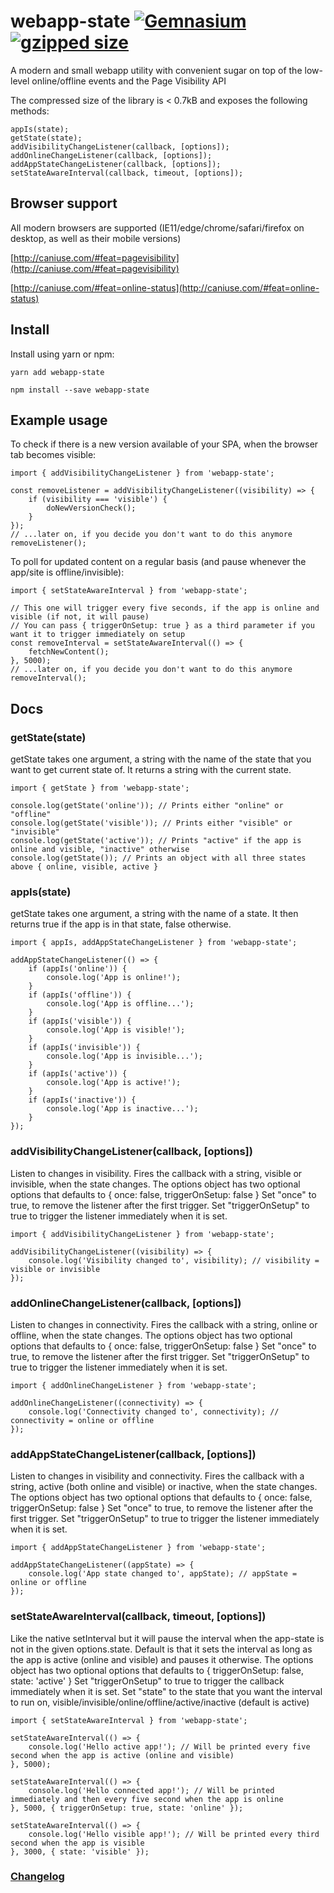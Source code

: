 # webapp-state [![Gemnasium](https://img.shields.io/gemnasium/mathiasbynens/he.svg)]() [![gzipped size](https://img.shields.io/badge/gzipped-0.7kb-brightgreen.svg)]()
A modern and small webapp utility with convenient sugar on top of the low-level online/offline events and the Page Visibility API

The compressed size of the library is < 0.7kB and exposes the following methods:

```
appIs(state);
getState(state);
addVisibilityChangeListener(callback, [options]);
addOnlineChangeListener(callback, [options]);
addAppStateChangeListener(callback, [options]);
setStateAwareInterval(callback, timeout, [options]);
```

## Browser support

All modern browsers are supported (IE11/edge/chrome/safari/firefox on desktop, as well as their mobile versions)

[http://caniuse.com/#feat=pagevisibility](http://caniuse.com/#feat=pagevisibility)

[http://caniuse.com/#feat=online-status](http://caniuse.com/#feat=online-status)

## Install
Install using yarn or npm:

`yarn add webapp-state`

`npm install --save webapp-state`

## Example usage

To check if there is a new version available of your SPA, when the browser tab becomes visible:
```
import { addVisibilityChangeListener } from 'webapp-state';

const removeListener = addVisibilityChangeListener((visibility) => {
	if (visibility === 'visible') {
		doNewVersionCheck();
	}
});
// ...later on, if you decide you don't want to do this anymore
removeListener();
```

To poll for updated content on a regular basis (and pause whenever the app/site is offline/invisible):
```
import { setStateAwareInterval } from 'webapp-state';

// This one will trigger every five seconds, if the app is online and visible (if not, it will pause)
// You can pass { triggerOnSetup: true } as a third parameter if you want it to trigger immediately on setup
const removeInterval = setStateAwareInterval(() => {
	fetchNewContent();
}, 5000);
// ...later on, if you decide you don't want to do this anymore
removeInterval();
```

## Docs

### getState(state)

getState takes one argument, a string with the name of the state that you want to get current state of. It returns a string with the current state.

```
import { getState } from 'webapp-state';

console.log(getState('online')); // Prints either "online" or "offline"
console.log(getState('visible')); // Prints either "visible" or "invisible"
console.log(getState('active')); // Prints "active" if the app is online and visible, "inactive" otherwise
console.log(getState()); // Prints an object with all three states above { online, visible, active }
```

### appIs(state)

getState takes one argument, a string with the name of a state. It then returns true if the app is in that state, false otherwise.

```
import { appIs, addAppStateChangeListener } from 'webapp-state';

addAppStateChangeListener(() => {
	if (appIs('online')) {
		console.log('App is online!');
	}
	if (appIs('offline')) {
		console.log('App is offline...');
	}
	if (appIs('visible')) {
		console.log('App is visible!');
	}
	if (appIs('invisible')) {
		console.log('App is invisible...');
	}
	if (appIs('active')) {
		console.log('App is active!');
	}
	if (appIs('inactive')) {
		console.log('App is inactive...');
	}
});
```

### addVisibilityChangeListener(callback, [options])

Listen to changes in visibility. Fires the callback with a string, visible or invisible, when the state changes.
The options object has two optional options that defaults to { once: false, triggerOnSetup: false }
Set "once" to true, to remove the listener after the first trigger.
Set "triggerOnSetup" to true to trigger the listener immediately when it is set.

```
import { addVisibilityChangeListener } from 'webapp-state';

addVisibilityChangeListener((visibility) => {
	console.log('Visibility changed to', visibility); // visibility = visible or invisible
});
```

### addOnlineChangeListener(callback, [options])

Listen to changes in connectivity. Fires the callback with a string, online or offline, when the state changes.
The options object has two optional options that defaults to { once: false, triggerOnSetup: false }
Set "once" to true, to remove the listener after the first trigger.
Set "triggerOnSetup" to true to trigger the listener immediately when it is set.

```
import { addOnlineChangeListener } from 'webapp-state';

addOnlineChangeListener((connectivity) => {
	console.log('Connectivity changed to', connectivity); // connectivity = online or offline
});
```

### addAppStateChangeListener(callback, [options])

Listen to changes in visibility and connectivity. Fires the callback with a string, active (both online and visible) or inactive, when the state changes.
The options object has two optional options that defaults to { once: false, triggerOnSetup: false }
Set "once" to true, to remove the listener after the first trigger.
Set "triggerOnSetup" to true to trigger the listener immediately when it is set.

```
import { addAppStateChangeListener } from 'webapp-state';

addAppStateChangeListener((appState) => {
	console.log('App state changed to', appState); // appState = online or offline
});
```

### setStateAwareInterval(callback, timeout, [options])

Like the native setInterval but it will pause the interval when the app-state is not in the given options.state.
Default is that it sets the interval as long as the app is active (online and visible) and pauses it otherwise.
The options object has two optional options that defaults to { triggerOnSetup: false, state: 'active' }
Set "triggerOnSetup" to true to trigger the callback immediately when it is set.
Set "state" to the state that you want the interval to run on, visible/invisible/online/offline/active/inactive (default is active)

```
import { setStateAwareInterval } from 'webapp-state';

setStateAwareInterval(() => {
	console.log('Hello active app!'); // Will be printed every five second when the app is active (online and visible)
}, 5000);

setStateAwareInterval(() => {
	console.log('Hello connected app!'); // Will be printed immediately and then every five second when the app is online
}, 5000, { triggerOnSetup: true, state: 'online' });

setStateAwareInterval(() => {
	console.log('Hello visible app!'); // Will be printed every third second when the app is visible
}, 3000, { state: 'visible' });
```

### [Changelog](CHANGELOG.md)
